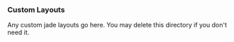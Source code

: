 ### Custom Layouts
Any custom jade layouts go here. You may delete this directory if you don't need
it.
